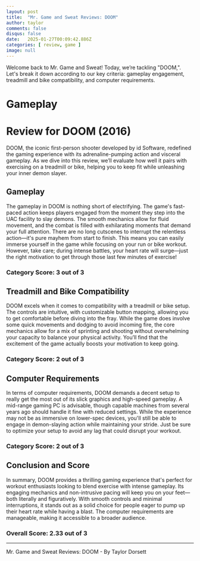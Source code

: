 ```yaml
---
layout: post
title:  "Mr. Game and Sweat Reviews: DOOM"
author: taylor
comments: false
disqus: false
date:   2025-01-27T00:09:42.886Z
categories: [ review, game ]
image: null
---
```


Welcome back to Mr. Game and Sweat! Today, we’re tackling "DOOM,". Let's break it down according to our key criteria: gameplay engagement, treadmill and bike compatibility, and computer requirements.

# Gameplay

# Review for DOOM (2016)

DOOM, the iconic first-person shooter developed by id Software, redefined the gaming experience with its adrenaline-pumping action and visceral gameplay. As we dive into this review, we’ll evaluate how well it pairs with exercising on a treadmill or bike, helping you to keep fit while unleashing your inner demon slayer.

## Gameplay

The gameplay in DOOM is nothing short of electrifying. The game's fast-paced action keeps players engaged from the moment they step into the UAC facility to slay demons. The smooth mechanics allow for fluid movement, and the combat is filled with exhilarating moments that demand your full attention. There are no long cutscenes to interrupt the relentless action—it's pure mayhem from start to finish. This means you can easily immerse yourself in the game while focusing on your run or bike workout. However, take care; during intense battles, your heart rate will surge—just the right motivation to get through those last few minutes of exercise!

### Category Score: 3 out of 3

## Treadmill and Bike Compatibility

DOOM excels when it comes to compatibility with a treadmill or bike setup. The controls are intuitive, with customizable button mapping, allowing you to get comfortable before diving into the fray. While the game does involve some quick movements and dodging to avoid incoming fire, the core mechanics allow for a mix of sprinting and shooting without overwhelming your capacity to balance your physical activity. You’ll find that the excitement of the game actually boosts your motivation to keep going.

### Category Score: 2 out of 3

## Computer Requirements

In terms of computer requirements, DOOM demands a decent setup to really get the most out of its slick graphics and high-speed gameplay. A mid-range gaming PC is advisable, though capable machines from several years ago should handle it fine with reduced settings. While the experience may not be as immersive on lower-spec devices, you'll still be able to engage in demon-slaying action while maintaining your stride. Just be sure to optimize your setup to avoid any lag that could disrupt your workout.

### Category Score: 2 out of 3

## Conclusion and Score

In summary, DOOM provides a thrilling gaming experience that's perfect for workout enthusiasts looking to blend exercise with intense gameplay. Its engaging mechanics and non-intrusive pacing will keep you on your feet—both literally and figuratively. With smooth controls and minimal interruptions, it stands out as a solid choice for people eager to pump up their heart rate while having a blast. The computer requirements are manageable, making it accessible to a broader audience. 

### Overall Score: 2.33 out of 3

---

Mr. Game and Sweat Reviews: DOOM - By Taylor Dorsett
